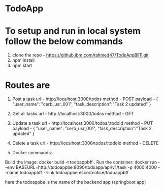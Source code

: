 # TodoApp

# To setup and run in local system follow the below commands
1. clone the repo - https://github.ibm.com/tahmed47/TodoAppBFF.git
2. npm install
3. npm start


# Routes are

1. Post a task 
    url - http://localhost:3000/todos
    method - POST
    payload - {
        "user_name": "cerb_usr_001",
        "task_description":"Task 2 updated"
    }

2. Get all tasks
    url - http://localhost:3000/todos
    method - GET

3. Update a task
    url - http://localhost:3000/todos/:todoId
    method - PUT
    payload - {
        "user_name": "cerb_usr_001",
        "task_description":"Task 2 updated"
    }

4. Delete a task
    url - http://localhost:3000/todos/:todoId
    method - DELETE


5. Docker commands:

Build the image: docker build -t todoappbff .
Run the container: docker run --env BASEURL=http://todoappbe:8090/todoapp/api/v1/task  -p 4000:4000 --name todoappbff --link todoappbe escortnotice/todoappbff

here the todoappbe is the name of the backend app (springboot app)